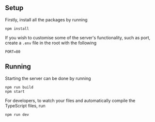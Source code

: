 ## Setup
Firstly, install all the packages by running
```
npm install
```
If you wish to customise some of the server's functionality, such as port, create a `.env` file in the root with the following
```env
PORT=80
```

## Running
Starting the server can be done by running
```
npm run build
npm start
```
For developers, to watch your files and automatically compile the TypeScript files, run
```
npm run dev
```